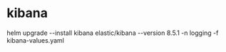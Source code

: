 # kibana

helm upgrade --install kibana elastic/kibana --version 8.5.1 -n logging -f kibana-values.yaml
